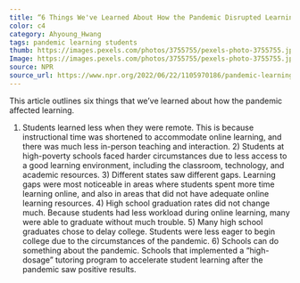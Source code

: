 ```yaml
---
title: “6 Things We've Learned About How the Pandemic Disrupted Learning”
color: c4
category: Ahyoung_Hwang
tags: pandemic learning students
thumb: https://images.pexels.com/photos/3755755/pexels-photo-3755755.jpeg?auto=compress&cs=tinysrgb&w=350
Image: https://images.pexels.com/photos/3755755/pexels-photo-3755755.jpeg?auto=compress&cs=tinysrgb&w=600
source: NPR
source_url: https://www.npr.org/2022/06/22/1105970186/pandemic-learning-loss-findings
---
```


This article outlines six things that we’ve learned about how the pandemic affected learning.
<!--more-->

1) Students learned less when they were remote. This is because instructional time was shortened to accommodate online learning, and there was much less in-person teaching and interaction. 2) Students at high-poverty schools faced harder circumstances due to less access to a good learning environment, including the classroom, technology, and academic resources. 3) Different states saw different gaps. Learning gaps were most noticeable in areas where students spent more time learning online, and also in areas that did not have adequate online learning resources. 4) High school graduation rates did not change much. Because students had less workload during online learning, many were able to graduate without much trouble. 5) Many high school graduates chose to delay college. Students were less eager to begin college due to the circumstances of the pandemic. 6) Schools can do something about the pandemic. Schools that implemented a “high-dosage” tutoring program to accelerate student learning after the pandemic saw positive results.
